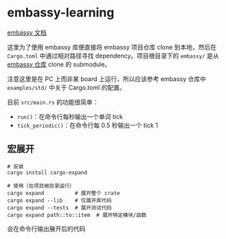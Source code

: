 # embassy-learning

[embassy 文档](https://embassy.dev/book/#_getting_started)

这里为了使用 embassy 库便直接将 embassy 项目仓库 clone 到本地，然后在 ``Cargo.toml`` 中通过相对路径寻找 dependency。项目根目录下的 ``embassy/`` 是从 [embassy 仓库](https://github.com/embassy-rs/embassy) clone 的 submodule。

注意这里是在 PC 上而非某 board 上运行，所以应该参考 embassy 仓库中 ``examples/std/`` 中关于 Cargo.toml 的配置。

目前 ``src/main.rs`` 的功能很简单：
- ``run()``：在命令行每秒输出一个单词 tick
- ``tick_periodic()``：在命令行每 0.5 秒输出一个 tick 1

## 宏展开

```
# 安装
cargo install cargo-expand

# 使用（在项目根目录运行）
cargo expand          # 展开整个 crate
cargo expand --lib    # 仅展开库代码
cargo expand --tests  # 展开测试代码
cargo expand path::to::item  # 展开特定模块/函数
```

会在命令行输出展开后的代码